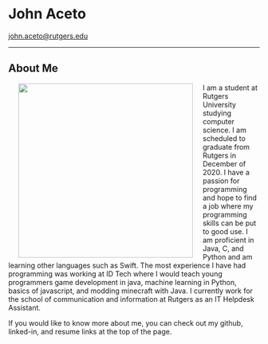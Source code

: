 <script src="https://kit.fontawesome.com/aba1d8c3e9.js" crossorigin="anonymous"></script>

<h1>John Aceto</h1>

<a href = "mailto: john.aceto@rutgers.edu">john.aceto@rutgers.edu</a>

<a href="https://github.com/johnaceto"><i class="fab fa-github fa-2x"></i></a>  <a href="https://www.linkedin.com/in/john-aceto-62030812b"><i class="fab fa-linkedin-in fa-2x"></i></a>  <a href="https://johnaceto.github.io/resume/"><i class="fas fa-file-pdf fa-2x"></i></a>

---

<h2>About Me</h2>

<img align="left" width="350" height="350" hspace="20" src="https://johnaceto.github.io/assets/img/testme.jpg">

<p>I am a student at Rutgers University studying computer science. I am scheduled to graduate from Rutgers in December of 2020. I have a passion for programming and hope to find a job where my programming skills can be put to good use. I am proficient in Java, C, and Python and am learning other languages such as Swift. The most experience I have had programming was working at ID Tech where I would teach young programmers game development in java, machine learning in Python, basics of javascript, and modding minecraft with Java. I currently work for the school of communication and information at Rutgers as an IT Helpdesk Assistant.</p>

<p>If you would like to know more about me, you can check out my github, linked-in, and resume links at the top of the page.</p>